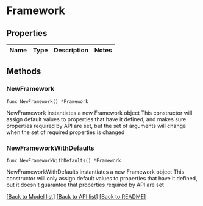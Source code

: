 # Framework

## Properties

Name | Type | Description | Notes
------------ | ------------- | ------------- | -------------

## Methods

### NewFramework

`func NewFramework() *Framework`

NewFramework instantiates a new Framework object
This constructor will assign default values to properties that have it defined,
and makes sure properties required by API are set, but the set of arguments
will change when the set of required properties is changed

### NewFrameworkWithDefaults

`func NewFrameworkWithDefaults() *Framework`

NewFrameworkWithDefaults instantiates a new Framework object
This constructor will only assign default values to properties that have it defined,
but it doesn't guarantee that properties required by API are set


[[Back to Model list]](../README.md#documentation-for-models) [[Back to API list]](../README.md#documentation-for-api-endpoints) [[Back to README]](../README.md)


